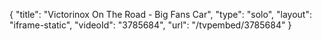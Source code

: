 {
    "title": "Victorinox On The Road  - Big Fans Car",
    "type": "solo",
    "layout": "iframe-static",
    "videoId": "3785684",
    "url": "\/tvpembed\/3785684"
}